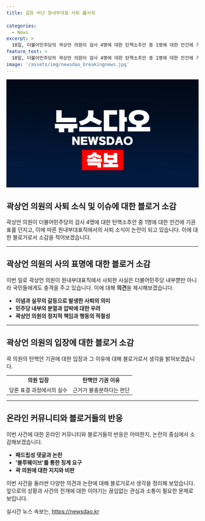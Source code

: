 ```yaml
---
title: 갈등 비난 원내부대표 사퇴 盧사위

categories:
  - News
excerpt: >
  10일, 더불어민주당의 곽상언 의원이 검사 4명에 대한 탄핵소추안 중 1명에 대한 안건에 기권표를 던지고 원내부대표직에서 물러났다. 곽 의원은 당론 표결 과정에서 물의를 일으킨 데 대해 사퇴하며 송구의 뜻을 표했다. 이로써 민주당은 별다른 징계 대신 주의 조치를 했으며, 곽 의원은 박상용 검사에 대한 탄핵 소추안에 기권표를 던졌다고 공개적으로 밝혔다. 이에 대한 반응으로는 민주당 당원들 사이에서 징계와 탈당을 촉구하는 글이 여러 곳에서 올라온 상황이다.
feature_text: >
  10일, 더불어민주당의 곽상언 의원이 검사 4명에 대한 탄핵소추안 중 1명에 대한 안건에 기권표를 던지고 원내부대표직에서 물러났다. 곽 의원은 당론 표결 과정에서 물의를 일으킨 데 대해 사퇴하며 송구의 뜻을 표했다. 이로써 민주당은 별다른 징계 대신 주의 조치를 했으며, 곽 의원은 박상용 검사에 대한 탄핵 소추안에 기권표를 던졌다고 공개적으로 밝혔다. 이에 대한 반응으로는 민주당 당원들 사이에서 징계와 탈당을 촉구하는 글이 여러 곳에서 올라온 상황이다.
image: '/assets/img/newsdao_breakingnews.jpg'
---
```


<p><img src="/assets/img/newsdao_breakingnews.jpg" alt="implanttips 속보" /></p>

<h2>곽상언 의원의 사퇴 소식 및 이슈에 대한 블로거 소감</h2>

<p data-ke-size="size16">곽상언 의원이 더불어민주당의 검사 4명에 대한 탄핵소추안 중 1명에 대한 안건에 기권표를 던지고, 이에 따른 원내부대표직에서의 사퇴 소식이 논란이 되고 있습니다. 이에 대한 블로거로서 소감을 적어보겠습니다.</p>

<hr>

<h2 data-ke-size="size26">곽상언 의원의 사의 표명에 대한 블로거 소감</h2>

<p data-ke-size="size16">이번 일로 곽상언 의원이 원내부대표직에서 사퇴한 사실은 더불어민주당 내부뿐만 아니라 국민들에게도 충격을 주고 있습니다. 이에 대해 <b>의견</b>을 제시해보겠습니다.</p>

<ul>
  <li><b>이념과 실무의 갈등으로 발생한 사퇴의 의미</b></li>
  <li><b>민주당 내부의 분열과 압박에 대한 우려</li></b>
  <li><b>곽상언 의원의 정치적 책임과 행동의 적절성</b></li>
</ul>

<hr>

<h2 data-ke-size="size26">곽상언 의원의 입장에 대한 블로거 소감</h2>

<p data-ke-size="size16">곽 의원의 탄핵안 기권에 대한 입장과 그 이유에 대해 블로거로서 생각을 밝혀보겠습니다.</p>

<table>
  <tr>
    <td style="text-align: center; height: 17px;"><b>의원 입장</b></td>
    <td style="text-align: center; height: 17px;"><b>탄핵안 기권 이유</b></td>
  </tr>
  <tr>
    <td>당론 표결 과정에서의 실수</td>
    <td>근거가 불충분하다는 판단</td>
  </tr>
</table>

<hr>

<h2 data-ke-size="size26">온라인 커뮤니티와 블로거들의 반응</h2>

<p data-ke-size="size16">이번 사건에 대한 온라인 커뮤니티와 블로거들의 반응은 어떠한지, 논란의 중심에서 소감해보겠습니다.</p>

<ul>
  <li><b>패드립성 댓글과 논란</b></li>
  <li><b>'블루웨이브'를 통한 징계 요구</li></b>
  <li><b>곽 의원에 대한 지지와 비판</b></li>
</ul>

<p data-ke-size="size16">이번 사건을 둘러싼 다양한 의견과 논란에 대해 블로거로서 생각을 정리해 보았습니다. 앞으로의 상황과 사건의 전개에 대한 이야기는 끊임없는 관심과 소통이 필요한 문제로 보입니다.</p>
실시간 뉴스 속보는, <a href="https://newsdao.kr" rel="dofollow">https://newsdao.kr</a>


